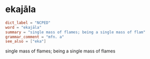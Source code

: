 # ekajāla

``` toml
dict_label = "NCPED"
word = "ekajāla"
summary = "single mass of flames; being a single mass of flam"
grammar_comment = "mfn. a"
see_also = ["eka"]
```

single mass of flames; being a single mass of flames


